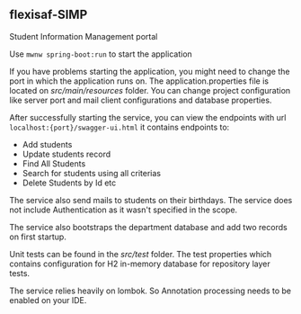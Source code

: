 ## flexisaf-SIMP
Student Information Management portal

Use `mwnw spring-boot:run` to start the application

If you have problems starting the application, you might need to change the port in which the application runs on. The application.properties file is located on *src/main/resources* folder.
You can change project configuration like server port and mail client configurations and database properties.

After successfully starting the service, you can view the endpoints with url `localhost:{port}/swagger-ui.html`
it contains endpoints to:
- Add students
- Update students record
- Find All Students
- Search for students using all criterias
- Delete Students by Id etc

The service also send mails to students on their birthdays.
The service does not include Authentication as it wasn't specified in the scope.

The service also bootstraps the department database and add two records on first startup.

Unit tests can be found in the *src/test* folder. The test properties which contains configuration for H2 in-memory database for repository layer tests.

The service relies heavily on lombok. So Annotation processing needs to be enabled on your IDE.